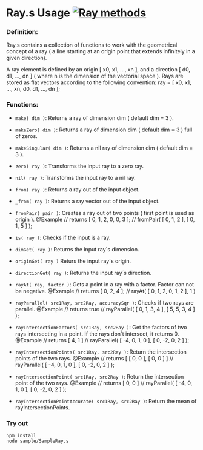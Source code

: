 
# Ray.s Usage [![Ray methods](https://travis-ci.org/Wandalen/wMathModels.svg?branch=master)](https://github.com/Wandalen/wMathModels/blob/master/proto/wtools/amath/geometric/Ray.s)

### Definition:
  Ray.s contains a collection of functions to work with the geometrical concept of a ray ( a line starting at an origin point that extends infinitely in a given direction).

  A ray element is defined by an origin [ x0, x1, ..., xn ], and a direction [ d0, d1, ..., dn ] ( where n is the dimension of the vectorial space ).
  Rays are stored as flat vectors according to the following convention: ray = [ x0, x1, ..., xn, d0, d1, ..., dn ];

### Functions:
  - `make( dim )`: Returns a ray of dimension dim ( default dim = 3 ).
  - `makeZero( dim )`: Returns a ray of dimension dim ( default dim = 3 ) full of zeros.
  - `makeSingular( dim )`: Returns a nil ray of dimension dim ( default dim = 3 ).
  - `zero( ray )`: Transforms the input ray to a zero ray.
  - `nil( ray )`: Transforms the input ray to a nil ray.

  - `from( ray )`: Returns a ray out of the input object.
  - `_from( ray )`: Returns a ray vector out of the input object.
  - `fromPair( pair )`: Creates a ray out of two points ( first point is used as origin ).
      @Example
      // returns [ 0, 1, 2, 0, 0, 3 ];
      // fromPair( [ 0, 1, 2 ], [ 0, 1, 5 ] );

  - `is( ray )`: Checks if the input is a ray.      
  - `dimGet( ray )`: Returns the input ray´s dimension.
  - `originGet( ray )` Returs the input ray´s origin.
  - `directionGet( ray )`: Returns the input ray´s direction.

  - `rayAt( ray, factor )`: Gets a point in a ray with a factor. Factor can not be negative.
      @Example
      // returns [ 0, 2, 4 ];
      // rayAt( [ 0, 1, 2, 0, 1, 2 ], 1 )

  - `rayParallel( src1Ray, src2Ray, accuracySqr )`: Checks if two rays are parallel.
      @Example
      // returns true
      // rayParallel( [ 0, 1, 3, 4 ], [ 5, 5, 3, 4 ] );

  - `rayIntersectionFactors( src1Ray, src2Ray )`: Get the factors of two rays intersecting in a point.
  If the rays don´t intersect, it returns 0.
      @Example
      // returns [ 4, 1 ]
      // rayParallel( [ -4, 0, 1, 0 ], [ 0, -2, 0, 2 ] );
  - `rayIntersectionPoints( src1Ray, src2Ray )`: Return the intersection points of the two rays.
      @Example
      // returns [ [ 0, 0 ], [ 0, 0 ] ]
      // rayParallel( [ -4, 0, 1, 0 ], [ 0, -2, 0, 2 ] );
  - `rayIntersectionPoint( src1Ray, src2Ray )`: Return the intersection point of the two rays.
      @Example
      // returns [ 0, 0 ]
      // rayParallel( [ -4, 0, 1, 0 ], [ 0, -2, 0, 2 ] );
  - `rayIntersectionPointAccurate( src1Ray, src2Ray )`: Return the mean of rayIntersectionPoints.


### Try out  
```
npm install
node sample/SampleRay.s
```
